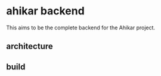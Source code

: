 # ahikar backend

This aims to be the complete backend for the Ahikar project.

## architecture

## build

